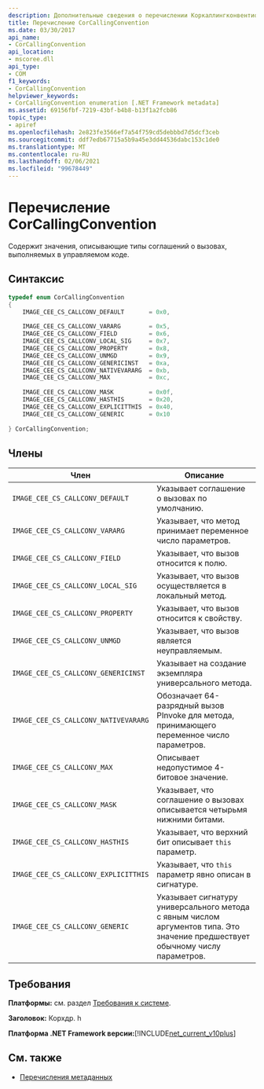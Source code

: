 ```yaml
---
description: Дополнительные сведения о перечислении Коркаллингконвентион
title: Перечисление CorCallingConvention
ms.date: 03/30/2017
api_name:
- CorCallingConvention
api_location:
- mscoree.dll
api_type:
- COM
f1_keywords:
- CorCallingConvention
helpviewer_keywords:
- CorCallingConvention enumeration [.NET Framework metadata]
ms.assetid: 69156fbf-7219-43bf-b4b8-b13f1a2fcb86
topic_type:
- apiref
ms.openlocfilehash: 2e823fe3566ef7a54f759cd5debbbd7d5dcf3ceb
ms.sourcegitcommit: ddf7edb67715a5b9a45e3dd44536dabc153c1de0
ms.translationtype: MT
ms.contentlocale: ru-RU
ms.lasthandoff: 02/06/2021
ms.locfileid: "99678449"
---
```

# <a name="corcallingconvention-enumeration"></a>Перечисление CorCallingConvention

Содержит значения, описывающие типы соглашений о вызовах, выполняемых в управляемом коде.  
  
## <a name="syntax"></a>Синтаксис  
  
```cpp  
typedef enum CorCallingConvention  
{  
    IMAGE_CEE_CS_CALLCONV_DEFAULT       = 0x0,  
  
    IMAGE_CEE_CS_CALLCONV_VARARG        = 0x5,  
    IMAGE_CEE_CS_CALLCONV_FIELD         = 0x6,  
    IMAGE_CEE_CS_CALLCONV_LOCAL_SIG     = 0x7,  
    IMAGE_CEE_CS_CALLCONV_PROPERTY      = 0x8,  
    IMAGE_CEE_CS_CALLCONV_UNMGD         = 0x9,  
    IMAGE_CEE_CS_CALLCONV_GENERICINST   = 0xa,  
    IMAGE_CEE_CS_CALLCONV_NATIVEVARARG  = 0xb,  
    IMAGE_CEE_CS_CALLCONV_MAX           = 0xc,  
  
    IMAGE_CEE_CS_CALLCONV_MASK          = 0x0f,  
    IMAGE_CEE_CS_CALLCONV_HASTHIS       = 0x20,  
    IMAGE_CEE_CS_CALLCONV_EXPLICITTHIS  = 0x40,  
    IMAGE_CEE_CS_CALLCONV_GENERIC       = 0x10  
  
} CorCallingConvention;  
```  
  
## <a name="members"></a>Члены  
  
|Член|Описание|  
|------------|-----------------|  
|`IMAGE_CEE_CS_CALLCONV_DEFAULT`|Указывает соглашение о вызовах по умолчанию.|  
|`IMAGE_CEE_CS_CALLCONV_VARARG`|Указывает, что метод принимает переменное число параметров.|  
|`IMAGE_CEE_CS_CALLCONV_FIELD`|Указывает, что вызов относится к полю.|  
|`IMAGE_CEE_CS_CALLCONV_LOCAL_SIG`|Указывает, что вызов осуществляется в локальный метод.|  
|`IMAGE_CEE_CS_CALLCONV_PROPERTY`|Указывает, что вызов относится к свойству.|  
|`IMAGE_CEE_CS_CALLCONV_UNMGD`|Указывает, что вызов является неуправляемым.|  
|`IMAGE_CEE_CS_CALLCONV_GENERICINST`|Указывает на создание экземпляра универсального метода.|  
|`IMAGE_CEE_CS_CALLCONV_NATIVEVARARG`|Обозначает 64-разрядный вызов PInvoke для метода, принимающего переменное число параметров.|  
|`IMAGE_CEE_CS_CALLCONV_MAX`|Описывает недопустимое 4-битовое значение.|  
|`IMAGE_CEE_CS_CALLCONV_MASK`|Указывает, что соглашение о вызовах описывается четырьмя нижними битами.|  
|`IMAGE_CEE_CS_CALLCONV_HASTHIS`|Указывает, что верхний бит описывает `this` параметр.|  
|`IMAGE_CEE_CS_CALLCONV_EXPLICITTHIS`|Указывает, что `this` параметр явно описан в сигнатуре.|  
|`IMAGE_CEE_CS_CALLCONV_GENERIC`|Указывает сигнатуру универсального метода с явным числом аргументов типа. Это значение предшествует обычному числу параметров.|  
  
## <a name="requirements"></a>Требования  

 **Платформы:** см. раздел [Требования к системе](../../get-started/system-requirements.md).  
  
 **Заголовок:** Корхдр. h  
  
 **Платформа .NET Framework версии:**[!INCLUDE[net_current_v10plus](../../../../includes/net-current-v10plus-md.md)]  
  
## <a name="see-also"></a>См. также

- [Перечисления метаданных](metadata-enumerations.md)
